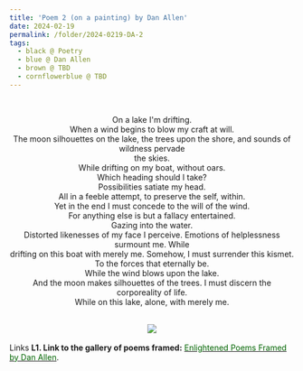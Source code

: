 ```yaml
---
title: 'Poem 2 (on a painting) by Dan Allen'
date: 2024-02-19
permalink: /folder/2024-0219-DA-2
tags:
  - black @ Poetry
  - blue @ Dan Allen
  - brown @ TBD
  - cornflowerblue @ TBD
---
```


<br>


<p align="center">
On a lake I'm drifting.<br>
When a wind begins to blow my craft at will.<br>
The moon silhouettes on the lake, the trees upon the shore, and sounds of wildness pervade<br>
the skies.<br>
While drifting on my boat, without oars.<br>
Which heading should I take?<br>
Possibilities satiate my head.<br>
All in a feeble attempt, to preserve the self, within.<br>
Yet in the end I must concede to the will of the wind.<br>
For anything else is but a fallacy entertained.<br>
Gazing into the water.<br>
Distorted likenesses of my face I perceive. Emotions of helplessness surmount me. While<br>
drifting on this boat with merely me. Somehow, I must surrender this kismet.<br>
To the forces that eternally be.<br>
While the wind blows upon the lake.<br>
And the moon makes silhouettes of the trees. I must discern the corporeality of life.<br>
While on this lake, alone, with merely me.<br>
</p>

<br>

<div style="text-align: center"><img src="/images/Poem_2_(on_a_painting)_by_Dan_Allen.jpg" /></div>

<br>

<wave-list>
<list-title color="DarkSeaGreen" width="25">Links</list-title>
  <list-item color="BlanchedAlmond"  width="285"><b> L1. Link to the gallery of poems framed:</b> <a href="https://imageevent.com/sahaja/art/enlightenedpoemsframedbydanallen"><font color="DarkGreen">Enlightened Poems Framed by Dan Allen</font></a>. </list-item>
</wave-list>